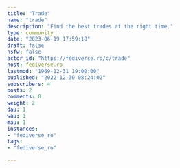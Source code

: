 ```yaml
---
title: "Trade" 
name: "trade"
description: "Find the best trades at the right time."
type: community
date: "2023-06-19 17:59:18"
draft: false
nsfw: false
actor_id: "https://fediverse.ro/c/trade"
host: fediverse.ro
lastmod: "1969-12-31 19:00:00"
published: "2022-12-30 08:24:02"
subscribers: 4
posts: 2
comments: 0
weight: 2
dau: 1
wau: 1
mau: 1
instances:
- "fediverse_ro"
tags: 
- "fediverse_ro"

---
```

